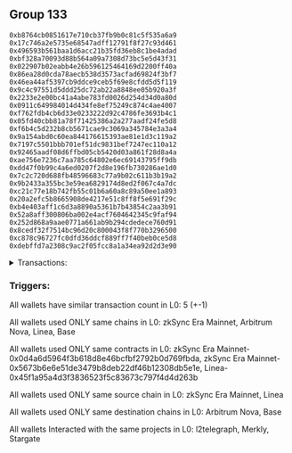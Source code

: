 ## Group 133

```0x172457d470bb861c3bc66e98abf82677d9446c7f
0xb8764cb0851617e710cb37fb9b0c81c5f535a6a9
0x17c746a2e5735e68547adff12791f8f27c93d461
0x496593b561baa1d6acc21b35fd36eb8c1be4adad
0xbf328a70093d88b564a09a7308d73bc5e5d43f31
0x022907b02eabb4e26b596125464169d2200ff40a
0x86ea28d0cda78aecb538d3573acfad69824f3bf7
0x46ea44af5397cb9ddce9ceb5f69e8cfdd5d5f119
0x9c4c97551d5ddd25dc72ab22a8848ee05b920a3f
0x2233e2e00bc41a4abe783fd0026d254d34d0a80d
0x0911c649984014d434fe8ef75249c874c4ae4007
0xf762fdb4cb6d33e0233222d92c4786fe3693b4c1
0x05fd40cbb81a78f71425386a2a277aadf24fe5d8
0xf6b4c5d232b8cb5671cae9c3069a345784e3a3a4
0x9a154abd0c60ea844176615393ae81e1d3c119a2
0x7197c5501bbb701ef51dc9831bef7247ec110a12
0x92465aadf08d6ffbd05cb5420d03a861f28d8a4a
0xae756e7236c7aa785c64802e6ec69143795ff9db
0xdd47f0b99c4a6ed0207f2d8e196fb730286ae1d0
0x7c2c720d688fb48596683c77a9b02c611b3b19a2
0x9b2433a355bc3e59ea6829174d8ed2f067c4a7dc
0xc21c77e18b742fb55c01b6a60a8c89a50ee1a893
0x20a2efc5b8665908de4217e51c8ff8f5e691f29c
0xb4e403aff1c6d3a8890a5361b7b43854c2aa3b91
0x52a8aff300806ba002e4acf7604642345c9faf94
0x252d868a9aae0771a661ab9b294cdedece760d91
0x8cedf32f7514bc96d20c800043f8f770b3296500
0xc878c96727fc0dfd36ddcf889ff7f40beb0ce5d8
0xdebffd7a2308c9ac2f05fcc8a1a34ea92d2d3e90
```
<details>
<summary>Transactions:</summary>

Hashes: 

Wallet: 0x172457d470bb861c3bc66e98abf82677d9446c7f

       Hash: 0x56cc29022b98d9bb9b28a83e8f6222eaf15e63b73dec903e0210a837c7143647
         - source chain: zkSync Era Mainnet
         - destination chain: Arbitrum Nova
         - project: l2telegraph
         - contract: 0x0d4a6d5964f3b618d8e46bcfbf2792b0d769fbda
       Hash: 0xab10d06a20c3750a6b23814b3695ea1accf91e6527ac02bae3bca8f052753af5
         - source chain: zkSync Era Mainnet
         - destination chain: Arbitrum Nova
         - project: l2telegraph
         - contract: 0x0d4a6d5964f3b618d8e46bcfbf2792b0d769fbda
       Hash: 0x8ad686df5c44d598c56dd665494119e5126d64899e2faa1d04b9c526adfac1d0
         - source chain: zkSync Era Mainnet
         - destination chain: Arbitrum Nova
         - project: Merkly
         - contract: 0x5673b6e6e51de3479b8deb22df46b12308db5e1e
       Hash: 0xc3915de5d376fb2c45a085e069b24fe824d1e6d319d8f3780dd52678d2d5cd5c
         - source chain: Linea
         - destination chain: Base
         - project: Stargate
         - contract: 0x45f1a95a4d3f3836523f5c83673c797f4d4d263b
         - value USD: 3.414761131
       Hash: 0x4fe14c339380929ead908540bf8fb68a95034cdd5ab3b1843395de7040e774de
         - source chain: Linea
         - destination chain: Base
         - project: Stargate
         - contract: 0x45f1a95a4d3f3836523f5c83673c797f4d4d263b
         - value USD: 6.797642697
Wallet: 0xb8764cb0851617e710cb37fb9b0c81c5f535a6a9

       Hash:0xd42938052aaaad34884d39b2e12091d5cbd75fe42490093ce072647d6c8215c3
         - source chain: zkSync Era Mainnet
         - destination chain: Arbitrum Nova
         - project: l2telegraph
         - contract: 0x0d4a6d5964f3b618d8e46bcfbf2792b0d769fbda
       Hash:0xf0105e191473536001161b19d09ba05e9eea2585966e61cc778041c883bd42e3
         - source chain: zkSync Era Mainnet
         - destination chain: Arbitrum Nova
         - project: l2telegraph
         - contract: 0x0d4a6d5964f3b618d8e46bcfbf2792b0d769fbda
       Hash:0x04142e081724008310aeee496cf4199900e1a1411bd4c5e310531a398c68e14d
         - source chain: zkSync Era Mainnet
         - destination chain: Arbitrum Nova
         - project: Merkly
         - contract: 0x5673b6e6e51de3479b8deb22df46b12308db5e1e
       Hash:0x94f55bdc2e3963eeebbd8acd65e0306b8b1cefdd914474b6cea9e6129e427d2f
         - source chain: Linea
         - destination chain: Base
         - project: Stargate
         - contract: 0x45f1a95a4d3f3836523f5c83673c797f4d4d263b
         - value USD: 2.954032506
       Hash:0x97a0e1b532890d0cb3d205091c23e068d343001614b3b780a099a718512fab3f
         - source chain: Linea
         - destination chain: Base
         - project: Stargate
         - contract: 0x45f1a95a4d3f3836523f5c83673c797f4d4d263b
         - value USD: 6.48786297
Wallet: 0x17c746a2e5735e68547adff12791f8f27c93d461

       Hash:0xb60f30f7cf7fd77066e7ebb6a6b6aa3fd5074c3c488a16dd3af81c29f94ccf35
         - source chain: zkSync Era Mainnet
         - destination chain: Arbitrum Nova
         - project: l2telegraph
         - contract: 0x0d4a6d5964f3b618d8e46bcfbf2792b0d769fbda
       Hash:0x15c13c2ae6bfb925b6d7c057212f9bc5af24f44a6a6ea5b08d7a45c5810f7748
         - source chain: zkSync Era Mainnet
         - destination chain: Arbitrum Nova
         - project: l2telegraph
         - contract: 0x0d4a6d5964f3b618d8e46bcfbf2792b0d769fbda
       Hash:0x4f73aa28d844566bba93f88f3def9249c195a9e55502a079a43ad02f07bb26ef
         - source chain: zkSync Era Mainnet
         - destination chain: Arbitrum Nova
         - project: Merkly
         - contract: 0x5673b6e6e51de3479b8deb22df46b12308db5e1e
       Hash:0x32d4989e73217987031ab73870eac0360baa0c9e84d5848e38856b6f439c6246
         - source chain: Linea
         - destination chain: Base
         - project: Stargate
         - contract: 0x45f1a95a4d3f3836523f5c83673c797f4d4d263b
         - value USD: 2.995562777
       Hash:0x203941bffc4d31129f6ba3189f37b65e7ef70b753699996ab5842b381397efa6
         - source chain: Linea
         - destination chain: Base
         - project: Stargate
         - contract: 0x45f1a95a4d3f3836523f5c83673c797f4d4d263b
         - value USD: 5.525857471
Wallet: 0x496593b561baa1d6acc21b35fd36eb8c1be4adad

       Hash:0x1aa873b6cff9b182336a0b452039f3e606669cf3b5af21484d2ae3dee97d5480
         - source chain: zkSync Era Mainnet
         - destination chain: Arbitrum Nova
         - project: l2telegraph
         - contract: 0x0d4a6d5964f3b618d8e46bcfbf2792b0d769fbda
       Hash:0xe8fb7e5928b37d72c5aa7be3551c2f945b028acec4d92c02067d6f2fbc35dfe0
         - source chain: zkSync Era Mainnet
         - destination chain: Arbitrum Nova
         - project: l2telegraph
         - contract: 0x0d4a6d5964f3b618d8e46bcfbf2792b0d769fbda
       Hash:0x0a8f8b2c7e585a97474648a850f4108bb56d7ddbee2b5ed14fbca95a42ea07b1
         - source chain: zkSync Era Mainnet
         - destination chain: Arbitrum Nova
         - project: Merkly
         - contract: 0x5673b6e6e51de3479b8deb22df46b12308db5e1e
       Hash:0x0adf87286bb3bcbddcc3505d76d9141725ecb9ad79b35d311543aa18686a033a
         - source chain: Linea
         - destination chain: Base
         - project: Stargate
         - contract: 0x45f1a95a4d3f3836523f5c83673c797f4d4d263b
         - value USD: 3.372925458
       Hash:0xc89ad711e156269b00f40cd5ebfd04abd381a48c89e8796944b63565be0f86a2
         - source chain: Linea
         - destination chain: Base
         - project: Stargate
         - contract: 0x45f1a95a4d3f3836523f5c83673c797f4d4d263b
         - value USD: 6.660946297
Wallet: 0xbf328a70093d88b564a09a7308d73bc5e5d43f31

       Hash:0xe1e0625bb1e2d04620a6609c4c72194fa7430660998e9ed634cd6c13d030a400
         - source chain: zkSync Era Mainnet
         - destination chain: Arbitrum Nova
         - project: l2telegraph
         - contract: 0x0d4a6d5964f3b618d8e46bcfbf2792b0d769fbda
       Hash:0x0441221feee9ebcb3c891f714459ee5df34cfe4d1698b6467b3b86915d1593ca
         - source chain: zkSync Era Mainnet
         - destination chain: Arbitrum Nova
         - project: l2telegraph
         - contract: 0x0d4a6d5964f3b618d8e46bcfbf2792b0d769fbda
       Hash:0xb844c966f40816fbce440efbe2a61e1a8d7bd87d7ea7922cb336f1fb42bc305e
         - source chain: zkSync Era Mainnet
         - destination chain: Arbitrum Nova
         - project: Merkly
         - contract: 0x5673b6e6e51de3479b8deb22df46b12308db5e1e
       Hash:0xfd345903a278b9d4511483c74b36ec44e5620225088e0db80ea14d16ca778dbf
         - source chain: Linea
         - destination chain: Base
         - project: Stargate
         - contract: 0x45f1a95a4d3f3836523f5c83673c797f4d4d263b
         - value USD: 3.25754006
       Hash:0x556d24b4d14aa94baf50015fb97a9e2b57429702b264b7e97468379ca6cfaba7
         - source chain: Linea
         - destination chain: Base
         - project: Stargate
         - contract: 0x45f1a95a4d3f3836523f5c83673c797f4d4d263b
         - value USD: 6.20585107
Wallet: 0x022907b02eabb4e26b596125464169d2200ff40a

       Hash:0x5bb9d35ae055b0598a8b5d85f6a5237d854850639e9f48b1e5593b1ca5bb607c
         - source chain: zkSync Era Mainnet
         - destination chain: Arbitrum Nova
         - project: l2telegraph
         - contract: 0x0d4a6d5964f3b618d8e46bcfbf2792b0d769fbda
       Hash:0x183aa2200d7526308c91815380f33601f41294a738df1c32deebbcb72a01e88c
         - source chain: zkSync Era Mainnet
         - destination chain: Arbitrum Nova
         - project: l2telegraph
         - contract: 0x0d4a6d5964f3b618d8e46bcfbf2792b0d769fbda
       Hash:0xfba96b5989a8217005ebe87990df3be9f3dec3cc39aa7ac8f504db45b3a67fcb
         - source chain: zkSync Era Mainnet
         - destination chain: Arbitrum Nova
         - project: Merkly
         - contract: 0x5673b6e6e51de3479b8deb22df46b12308db5e1e
       Hash:0x6d8655675a0d8e241dceb93ac7bdd2f65aae41f2abb2c747d0397eb6c2931950
         - source chain: Linea
         - destination chain: Base
         - project: Stargate
         - contract: 0x45f1a95a4d3f3836523f5c83673c797f4d4d263b
         - value USD: 2.888655073
       Hash:0x6ef2611808fa9bd25ac6d9cc30507ae766c1fb9597ec0337b888b6322381f677
         - source chain: Linea
         - destination chain: Base
         - project: Stargate
         - contract: 0x45f1a95a4d3f3836523f5c83673c797f4d4d263b
         - value USD: 4.947818311
Wallet: 0x86ea28d0cda78aecb538d3573acfad69824f3bf7

       Hash:0x19a6c755a37da752417b2318e86320ebf4e7d7b880fe8ca744390a8eafe695a0
         - source chain: zkSync Era Mainnet
         - destination chain: Arbitrum Nova
         - project: l2telegraph
         - contract: 0x0d4a6d5964f3b618d8e46bcfbf2792b0d769fbda
       Hash:0xf19d27adfdf2c93fe00d85c67c63002dee8224b3063aedf5eec8b9fc3ca59e89
         - source chain: zkSync Era Mainnet
         - destination chain: Arbitrum Nova
         - project: l2telegraph
         - contract: 0x0d4a6d5964f3b618d8e46bcfbf2792b0d769fbda
       Hash:0xd15585191700796ceb32897ea5eaf5808d3a946b2518ff6b41f744405da4bb90
         - source chain: zkSync Era Mainnet
         - destination chain: Arbitrum Nova
         - project: Merkly
         - contract: 0x5673b6e6e51de3479b8deb22df46b12308db5e1e
       Hash:0x80362b119cc2bf9c573eb0f90fc2f967a11fc2e686842b9c5a1a701965a7af8c
         - source chain: Linea
         - destination chain: Base
         - project: Stargate
         - contract: 0x45f1a95a4d3f3836523f5c83673c797f4d4d263b
         - value USD: 3.689509481
       Hash:0xf0f3dedffe099a2ab8cad2549d28ea223909eb0845a539d520f8aaf962186fe9
         - source chain: Linea
         - destination chain: Base
         - project: Stargate
         - contract: 0x45f1a95a4d3f3836523f5c83673c797f4d4d263b
         - value USD: 5.075774243
Wallet: 0x46ea44af5397cb9ddce9ceb5f69e8cfdd5d5f119

       Hash:0x20d6d6d530ab5b43d9f1e3a56b05898d9cfcc9dbf254cbaba5e96e049945361e
         - source chain: zkSync Era Mainnet
         - destination chain: Arbitrum Nova
         - project: l2telegraph
         - contract: 0x0d4a6d5964f3b618d8e46bcfbf2792b0d769fbda
       Hash:0x3ccedcfba20f2b46082ad5fe51bca4700ca036d26b52f6a64c64a224f3e1e5bc
         - source chain: zkSync Era Mainnet
         - destination chain: Arbitrum Nova
         - project: l2telegraph
         - contract: 0x0d4a6d5964f3b618d8e46bcfbf2792b0d769fbda
       Hash:0x7627af80c4fcfdc717022c4627e71ec472d8af3919e7193951b5bd4f17d06676
         - source chain: Linea
         - destination chain: Base
         - project: Stargate
         - contract: 0x45f1a95a4d3f3836523f5c83673c797f4d4d263b
         - value USD: 3.574534214
       Hash:0x471a48de2cca6d5301547f9d13e40fda59d8cae56de6c2db2311c1ecb958d365
         - source chain: Linea
         - destination chain: Base
         - project: Stargate
         - contract: 0x45f1a95a4d3f3836523f5c83673c797f4d4d263b
         - value USD: 5.132036839
       Hash:0xcfe578ab1699b60ee70a963f0461caaaaad2e253ac7bd09720907ad740f73693
         - source chain: zkSync Era Mainnet
         - destination chain: Arbitrum Nova
         - project: Merkly
         - contract: 0x5673b6e6e51de3479b8deb22df46b12308db5e1e
Wallet: 0x9c4c97551d5ddd25dc72ab22a8848ee05b920a3f

       Hash:0xccaa832f48c51472c701f384a96a02318fa4ca691d46a7d77460f88b1478504d
         - source chain: zkSync Era Mainnet
         - destination chain: Arbitrum Nova
         - project: l2telegraph
         - contract: 0x0d4a6d5964f3b618d8e46bcfbf2792b0d769fbda
       Hash:0x467d75e1d25787c61d7968dd976aef673afe730d88c5136996471c91fc3c318e
         - source chain: zkSync Era Mainnet
         - destination chain: Arbitrum Nova
         - project: l2telegraph
         - contract: 0x0d4a6d5964f3b618d8e46bcfbf2792b0d769fbda
       Hash:0x2008b5d597628a1702ce74258730a2d523094f87a536b12a216c6e0eec919bd0
         - source chain: Linea
         - destination chain: Base
         - project: Stargate
         - contract: 0x45f1a95a4d3f3836523f5c83673c797f4d4d263b
         - value USD: 3.450816561
       Hash:0x3419790d6e2ab91c3e07f1e2a34937ccabb444f2a435c90843fe78b3b44bf08e
         - source chain: Linea
         - destination chain: Base
         - project: Stargate
         - contract: 0x45f1a95a4d3f3836523f5c83673c797f4d4d263b
         - value USD: 4.938144009
       Hash:0xcd1ee7f32104aa256b390fbd98dff12ea70ad38f78a500cc8d8dfcf7c1754589
         - source chain: zkSync Era Mainnet
         - destination chain: Arbitrum Nova
         - project: Merkly
         - contract: 0x5673b6e6e51de3479b8deb22df46b12308db5e1e
Wallet: 0x2233e2e00bc41a4abe783fd0026d254d34d0a80d

       Hash:0xa51fa896d8f8bee54b8ba4430d5ef8c3bf81624671bacd372f95e95a68baa34f
         - source chain: zkSync Era Mainnet
         - destination chain: Arbitrum Nova
         - project: l2telegraph
         - contract: 0x0d4a6d5964f3b618d8e46bcfbf2792b0d769fbda
       Hash:0xad120c8d71aaf1c0d6ba03027b54c8913ed5a17f092843585aac9e36f76185e8
         - source chain: zkSync Era Mainnet
         - destination chain: Arbitrum Nova
         - project: l2telegraph
         - contract: 0x0d4a6d5964f3b618d8e46bcfbf2792b0d769fbda
       Hash:0xb59f22e9da2543daf88db2c0db91d75aec76ac98e755b5fbfeb0eec68d783084
         - source chain: Linea
         - destination chain: Base
         - project: Stargate
         - contract: 0x45f1a95a4d3f3836523f5c83673c797f4d4d263b
         - value USD: 3.18897365
       Hash:0x610cd6266e6322bf4b07ca68f71c71d01334be38110b28f56fcad026185c116b
         - source chain: Linea
         - destination chain: Base
         - project: Stargate
         - contract: 0x45f1a95a4d3f3836523f5c83673c797f4d4d263b
         - value USD: 6.317241247
       Hash:0x1bf1579b9d11ef26a3aaa7281138e44dea3ee8ee9ff37f16fe0fa319972801e2
         - source chain: zkSync Era Mainnet
         - destination chain: Arbitrum Nova
         - project: Merkly
         - contract: 0x5673b6e6e51de3479b8deb22df46b12308db5e1e
Wallet: 0x0911c649984014d434fe8ef75249c874c4ae4007

       Hash:0x3cc780af534a69e9e90f1d270da8de5e6dd1efe8d2933ac6bf4f7af0c0697e6c
         - source chain: zkSync Era Mainnet
         - destination chain: Arbitrum Nova
         - project: l2telegraph
         - contract: 0x0d4a6d5964f3b618d8e46bcfbf2792b0d769fbda
       Hash:0x59a6cf37a9cd2e60085304f8621690e238e4ac47231c635cc54843765e48915d
         - source chain: zkSync Era Mainnet
         - destination chain: Arbitrum Nova
         - project: l2telegraph
         - contract: 0x0d4a6d5964f3b618d8e46bcfbf2792b0d769fbda
       Hash:0x9cd4f6970b0b6825816bd41d857da0d8e46b3ff4f4972008c7661a0ff7013391
         - source chain: zkSync Era Mainnet
         - destination chain: Arbitrum Nova
         - project: Merkly
         - contract: 0x5673b6e6e51de3479b8deb22df46b12308db5e1e
       Hash:0x1165160b3d0aec5410166f2eb10dd1517c357a54a90e44c906ca9ef2b6c46103
         - source chain: Linea
         - destination chain: Base
         - project: Stargate
         - contract: 0x45f1a95a4d3f3836523f5c83673c797f4d4d263b
         - value USD: 3.066709114
       Hash:0x493a60ab37f07b16733f0b2bd52a22af3e0717ad7233a139dcbf0addbd102d35
         - source chain: Linea
         - destination chain: Base
         - project: Stargate
         - contract: 0x45f1a95a4d3f3836523f5c83673c797f4d4d263b
         - value USD: 6.058269401
Wallet: 0xf762fdb4cb6d33e0233222d92c4786fe3693b4c1

       Hash:0xcc0921bdcc24d73238b0861e969e85e86ced82b11d86d5c637a30eaf7455239d
         - source chain: zkSync Era Mainnet
         - destination chain: Arbitrum Nova
         - project: l2telegraph
         - contract: 0x0d4a6d5964f3b618d8e46bcfbf2792b0d769fbda
       Hash:0x5a2e5794301e4c67ab4221d72f0cde96f3d5a1c81f8282f189890d27ef528b5c
         - source chain: zkSync Era Mainnet
         - destination chain: Arbitrum Nova
         - project: l2telegraph
         - contract: 0x0d4a6d5964f3b618d8e46bcfbf2792b0d769fbda
       Hash:0x140fc4c1e125fcb3332e9e6564747c11d014d568f2cffc106d031e702b5ed8a2
         - source chain: zkSync Era Mainnet
         - destination chain: Arbitrum Nova
         - project: Merkly
         - contract: 0x5673b6e6e51de3479b8deb22df46b12308db5e1e
       Hash:0xe1b4c7fa63175e46e65d3c7824305803fa26d2e41176f245582e6e2423f36952
         - source chain: Linea
         - destination chain: Base
         - project: Stargate
         - contract: 0x45f1a95a4d3f3836523f5c83673c797f4d4d263b
         - value USD: 2.63993676
       Hash:0x616b817ab84285afdd376c0bcdb7c34c6b3d7dfeb48e92061b601b3490cf83f8
         - source chain: Linea
         - destination chain: Base
         - project: Stargate
         - contract: 0x45f1a95a4d3f3836523f5c83673c797f4d4d263b
         - value USD: 4.443817607
Wallet: 0x05fd40cbb81a78f71425386a2a277aadf24fe5d8

       Hash:0x56278da220a28d481665334fb47dccb26fd735980b363beec34ceb0adb748277
         - source chain: zkSync Era Mainnet
         - destination chain: Arbitrum Nova
         - project: l2telegraph
         - contract: 0x0d4a6d5964f3b618d8e46bcfbf2792b0d769fbda
       Hash:0x3ffb36eeea49cedd036e77c05c87e5349bdfb32825bee032fcfd6827423b1a3f
         - source chain: zkSync Era Mainnet
         - destination chain: Arbitrum Nova
         - project: l2telegraph
         - contract: 0x0d4a6d5964f3b618d8e46bcfbf2792b0d769fbda
       Hash:0xa42806efb5f9722ec207bb6fe965c3939eeac7e91b174b91b9dc0da0e6f71114
         - source chain: zkSync Era Mainnet
         - destination chain: Arbitrum Nova
         - project: Merkly
         - contract: 0x5673b6e6e51de3479b8deb22df46b12308db5e1e
       Hash:0x89368bf4e4ac5772ad32b48109bea55078b805161fe763ee8e4fc6377cbcd8ec
         - source chain: Linea
         - destination chain: Base
         - project: Stargate
         - contract: 0x45f1a95a4d3f3836523f5c83673c797f4d4d263b
         - value USD: 3.110033663
       Hash:0x2eaf860ad75c5770936679e0e857b1b63957956f4427e161dae0154c5d5e7b6b
         - source chain: Linea
         - destination chain: Base
         - project: Stargate
         - contract: 0x45f1a95a4d3f3836523f5c83673c797f4d4d263b
         - value USD: 6.46299862
Wallet: 0xf6b4c5d232b8cb5671cae9c3069a345784e3a3a4

       Hash:0x40177fd8dd927141f00e0f5863ce65307be836d1f10903f08a996356e417bd2f
         - source chain: zkSync Era Mainnet
         - destination chain: Arbitrum Nova
         - project: l2telegraph
         - contract: 0x0d4a6d5964f3b618d8e46bcfbf2792b0d769fbda
       Hash:0x0f2e5da4b73b2cc85529356f01ed40e00838d74fc3c096f17151f24481e5af8c
         - source chain: zkSync Era Mainnet
         - destination chain: Arbitrum Nova
         - project: l2telegraph
         - contract: 0x0d4a6d5964f3b618d8e46bcfbf2792b0d769fbda
       Hash:0x86e31a7b6e9b4487a8b3904dc1239ec5de52fccf32b0abfe0dc10c23d8a08d13
         - source chain: zkSync Era Mainnet
         - destination chain: Arbitrum Nova
         - project: Merkly
         - contract: 0x5673b6e6e51de3479b8deb22df46b12308db5e1e
       Hash:0x1bfe3c3f4d32a13f920957d94cf1a83f5f79d4df0522dfa706644cde26033630
         - source chain: Linea
         - destination chain: Base
         - project: Stargate
         - contract: 0x45f1a95a4d3f3836523f5c83673c797f4d4d263b
         - value USD: 2.676622375
       Hash:0x49c110e27e26da470c458532c8b492707736ba9ee174c9fe6bb51911b39e7e1f
         - source chain: Linea
         - destination chain: Base
         - project: Stargate
         - contract: 0x45f1a95a4d3f3836523f5c83673c797f4d4d263b
         - value USD: 5.498752327
Wallet: 0x9a154abd0c60ea844176615393ae81e1d3c119a2

       Hash:0x4a80cf8638bda1248ea80e1e5a30359a3fcc70ae2a36a327002c5a5e886e5604
         - source chain: zkSync Era Mainnet
         - destination chain: Arbitrum Nova
         - project: l2telegraph
         - contract: 0x0d4a6d5964f3b618d8e46bcfbf2792b0d769fbda
       Hash:0xa4eb0fc9691969d975230d4b89e96f717f71363988a0f92494bb3d2f969a6c70
         - source chain: zkSync Era Mainnet
         - destination chain: Arbitrum Nova
         - project: l2telegraph
         - contract: 0x0d4a6d5964f3b618d8e46bcfbf2792b0d769fbda
       Hash:0x12b449d34257e51d1e6235ac070c378bfc8ea6a385ef740e2ba5cf78ae96bd2a
         - source chain: zkSync Era Mainnet
         - destination chain: Arbitrum Nova
         - project: Merkly
         - contract: 0x5673b6e6e51de3479b8deb22df46b12308db5e1e
       Hash:0x529568b7061db9de86d426e267c9e25799e1568647d66d08d1b841d23075dc64
         - source chain: Linea
         - destination chain: Base
         - project: Stargate
         - contract: 0x45f1a95a4d3f3836523f5c83673c797f4d4d263b
         - value USD: 2.51023995
       Hash:0x09886732bbaa3aba71f669e9c9d499f05a47e67b9ad5cdcf78f043280dec5fa2
         - source chain: Linea
         - destination chain: Base
         - project: Stargate
         - contract: 0x45f1a95a4d3f3836523f5c83673c797f4d4d263b
         - value USD: 5.12760812
Wallet: 0x7197c5501bbb701ef51dc9831bef7247ec110a12

       Hash:0x06e163f88de8da9312caf3f3fb180b3b65717fad301373e79452f23f7c84494f
         - source chain: zkSync Era Mainnet
         - destination chain: Arbitrum Nova
         - project: l2telegraph
         - contract: 0x0d4a6d5964f3b618d8e46bcfbf2792b0d769fbda
       Hash:0xc63ba5ec19a19fcac4d53d24caea7e641f6284f113b26be4e732b69850d6d30f
         - source chain: zkSync Era Mainnet
         - destination chain: Arbitrum Nova
         - project: l2telegraph
         - contract: 0x0d4a6d5964f3b618d8e46bcfbf2792b0d769fbda
       Hash:0x2cc8345d6ba74fe19940207be5dc8e93b9cbc60d3b2589ad7f9de51f14a4aa18
         - source chain: Linea
         - destination chain: Base
         - project: Stargate
         - contract: 0x45f1a95a4d3f3836523f5c83673c797f4d4d263b
         - value USD: 3.152686321
       Hash:0x94b29f64e7c324cce30addb3fe6ffd312448d96db3a4358d6dd34d1c0eaa298c
         - source chain: Linea
         - destination chain: Base
         - project: Stargate
         - contract: 0x45f1a95a4d3f3836523f5c83673c797f4d4d263b
         - value USD: 5.661430527
       Hash:0xb1626541ae1ef6c9cf948a21e7ce46f49edb2232c559592e16e823074cdb82ea
         - source chain: zkSync Era Mainnet
         - destination chain: Arbitrum Nova
         - project: Merkly
         - contract: 0x5673b6e6e51de3479b8deb22df46b12308db5e1e
Wallet: 0x92465aadf08d6ffbd05cb5420d03a861f28d8a4a

       Hash:0x05aa3af1550c5828c5ef93cdec6cd394232d7678fa5a08ec31aff01f786cd1b8
         - source chain: zkSync Era Mainnet
         - destination chain: Arbitrum Nova
         - project: l2telegraph
         - contract: 0x0d4a6d5964f3b618d8e46bcfbf2792b0d769fbda
       Hash:0x52fa7d8e1b87e505d9a811e3450e0dce34f5e1fb8c31b06908e5d4557d04db4a
         - source chain: zkSync Era Mainnet
         - destination chain: Arbitrum Nova
         - project: l2telegraph
         - contract: 0x0d4a6d5964f3b618d8e46bcfbf2792b0d769fbda
       Hash:0xa58b47391bd7f47029e58576d1a74fc5c6272db6afd26f60ba37805ce29eb4a9
         - source chain: Linea
         - destination chain: Base
         - project: Stargate
         - contract: 0x45f1a95a4d3f3836523f5c83673c797f4d4d263b
         - value USD: 2.638882757
       Hash:0x8af6c8a07aa06e0e44f6e45fb4ef9b6fa7cb448f752c44426fec0d80ec580957
         - source chain: Linea
         - destination chain: Base
         - project: Stargate
         - contract: 0x45f1a95a4d3f3836523f5c83673c797f4d4d263b
         - value USD: 5.697691314
       Hash:0xd906c62f7440b9adf9dab4a02bc3eef386670949bc5c617c6fb18c4d2960d67a
         - source chain: zkSync Era Mainnet
         - destination chain: Arbitrum Nova
         - project: Merkly
         - contract: 0x5673b6e6e51de3479b8deb22df46b12308db5e1e
Wallet: 0xae756e7236c7aa785c64802e6ec69143795ff9db

       Hash:0xebc53c52b208f00b85cffe4ddd0ad9a57af2a5cd1d283e654637e973b8bac40e
         - source chain: zkSync Era Mainnet
         - destination chain: Arbitrum Nova
         - project: l2telegraph
         - contract: 0x0d4a6d5964f3b618d8e46bcfbf2792b0d769fbda
       Hash:0xfe8db474f6d700a14ad16fb5868dbfaf097cc4efc50af2ae35749303a8cc372c
         - source chain: zkSync Era Mainnet
         - destination chain: Arbitrum Nova
         - project: l2telegraph
         - contract: 0x0d4a6d5964f3b618d8e46bcfbf2792b0d769fbda
       Hash:0x8e1bd0c31de46014d7ea3cbb67cef50ace1b2cc80f077b8a534e797fb6684ac7
         - source chain: zkSync Era Mainnet
         - destination chain: Arbitrum Nova
         - project: Merkly
         - contract: 0x5673b6e6e51de3479b8deb22df46b12308db5e1e
       Hash:0x9e087e5b7ffa489d4236223138826235a271b88fe1381b59fa64c901e92f6327
         - source chain: Linea
         - destination chain: Base
         - project: Stargate
         - contract: 0x45f1a95a4d3f3836523f5c83673c797f4d4d263b
         - value USD: 2.735797871
       Hash:0xa896cd8248b2a468b33b511f3fd06d0daedb38f5bb22b10db3c1ec54ed537d1d
         - source chain: Linea
         - destination chain: Base
         - project: Stargate
         - contract: 0x45f1a95a4d3f3836523f5c83673c797f4d4d263b
         - value USD: 5.581830786
Wallet: 0xdd47f0b99c4a6ed0207f2d8e196fb730286ae1d0

       Hash:0xe240c955e070534cb649f95bc29cfe5ce8c984818022d26a7434bee63eee1aa4
         - source chain: zkSync Era Mainnet
         - destination chain: Arbitrum Nova
         - project: l2telegraph
         - contract: 0x0d4a6d5964f3b618d8e46bcfbf2792b0d769fbda
       Hash:0xac0424f0e2174c19036e0018f03026f7185a7bb0e9e7e7e18159ef00277c59bc
         - source chain: zkSync Era Mainnet
         - destination chain: Arbitrum Nova
         - project: l2telegraph
         - contract: 0x0d4a6d5964f3b618d8e46bcfbf2792b0d769fbda
       Hash:0xf6f0d38a7420259ec11de3ea699bdbfaada75ed4dd0b790dabaa12278c441256
         - source chain: zkSync Era Mainnet
         - destination chain: Arbitrum Nova
         - project: Merkly
         - contract: 0x5673b6e6e51de3479b8deb22df46b12308db5e1e
       Hash:0x1befd9758d5374ff4fb685be77be70dc907f8c9b442183f2f2c9ffce5c079418
         - source chain: Linea
         - destination chain: Base
         - project: Stargate
         - contract: 0x45f1a95a4d3f3836523f5c83673c797f4d4d263b
         - value USD: 2.690817141
       Hash:0x83ddf41c5e9b4d81f93d7fd6d213c3111d7836936f42447c14ee395c81945752
         - source chain: Linea
         - destination chain: Base
         - project: Stargate
         - contract: 0x45f1a95a4d3f3836523f5c83673c797f4d4d263b
         - value USD: 5.131402294
Wallet: 0x7c2c720d688fb48596683c77a9b02c611b3b19a2

       Hash:0x2f211027db20b9bdf95d3c69751a56c474168f5d7eb5fda858c45cfef29437ff
         - source chain: zkSync Era Mainnet
         - destination chain: Arbitrum Nova
         - project: l2telegraph
         - contract: 0x0d4a6d5964f3b618d8e46bcfbf2792b0d769fbda
       Hash:0x884f49abe2697dcb0929e3cd7135455134332247e2be90a204f80b6c542829c6
         - source chain: zkSync Era Mainnet
         - destination chain: Arbitrum Nova
         - project: l2telegraph
         - contract: 0x0d4a6d5964f3b618d8e46bcfbf2792b0d769fbda
       Hash:0xf26709eac3378610f7869acba3e54503c0601ee5ad860ef944488cf136728aca
         - source chain: Linea
         - destination chain: Base
         - project: Stargate
         - contract: 0x45f1a95a4d3f3836523f5c83673c797f4d4d263b
         - value USD: 3.354441665
       Hash:0x0209740deb87d0b07dee868dcb8e865a7276b5105498251a5f2e5f88145ee773
         - source chain: Linea
         - destination chain: Base
         - project: Stargate
         - contract: 0x45f1a95a4d3f3836523f5c83673c797f4d4d263b
         - value USD: 5.25312691
       Hash:0x02999a5bab5c27b08425e48e5f4c65aaa1fa2e7b8c3fe095fd5e7468ab640d69
         - source chain: zkSync Era Mainnet
         - destination chain: Arbitrum Nova
         - project: Merkly
         - contract: 0x5673b6e6e51de3479b8deb22df46b12308db5e1e
Wallet: 0x9b2433a355bc3e59ea6829174d8ed2f067c4a7dc

       Hash:0x37d6a98be63306007c5a87de4d0ec626a490ada351bdab315c487f3278564dff
         - source chain: zkSync Era Mainnet
         - destination chain: Arbitrum Nova
         - project: l2telegraph
         - contract: 0x0d4a6d5964f3b618d8e46bcfbf2792b0d769fbda
       Hash:0x1a1c81f693a53869f1763fdae546c7e6b3c46340d8543ea2fbbaf7ff06cab587
         - source chain: zkSync Era Mainnet
         - destination chain: Arbitrum Nova
         - project: l2telegraph
         - contract: 0x0d4a6d5964f3b618d8e46bcfbf2792b0d769fbda
       Hash:0xc6a6019558c4852d2f191cff6219e46a8befc1ba909361cef658d72ef2a30f6d
         - source chain: zkSync Era Mainnet
         - destination chain: Arbitrum Nova
         - project: Merkly
         - contract: 0x5673b6e6e51de3479b8deb22df46b12308db5e1e
       Hash:0x168e17ff0d990ec2e48fab58bf52fedbd1615d597f9c8fd5bf07a172d7e790ae
         - source chain: Linea
         - destination chain: Base
         - project: Stargate
         - contract: 0x45f1a95a4d3f3836523f5c83673c797f4d4d263b
         - value USD: 2.767102176
       Hash:0x51cc57b639c27c5a08e55b7bf82086d891640b9436d24a069b53802984542c6d
         - source chain: Linea
         - destination chain: Base
         - project: Stargate
         - contract: 0x45f1a95a4d3f3836523f5c83673c797f4d4d263b
         - value USD: 5.557658262
Wallet: 0xc21c77e18b742fb55c01b6a60a8c89a50ee1a893

       Hash:0xda36b022875f02156f45c10b28e7b5818cba765e0e2de9cd8fb9fe8c214551b9
         - source chain: zkSync Era Mainnet
         - destination chain: Arbitrum Nova
         - project: l2telegraph
         - contract: 0x0d4a6d5964f3b618d8e46bcfbf2792b0d769fbda
       Hash:0xdda2019f4ab61c8136586c587730dfdce272d5bba6f9e53fc651be5a2380ca8c
         - source chain: zkSync Era Mainnet
         - destination chain: Arbitrum Nova
         - project: l2telegraph
         - contract: 0x0d4a6d5964f3b618d8e46bcfbf2792b0d769fbda
       Hash:0xac5fcb4e3c2467f6c44510c1c718bccbbc3693aefbc497539a7becf4a7254d61
         - source chain: Linea
         - destination chain: Base
         - project: Stargate
         - contract: 0x45f1a95a4d3f3836523f5c83673c797f4d4d263b
         - value USD: 3.134991679
       Hash:0xebfc3edcc39f3aedc9df2f167809f109de72c9b8afab19da6a0e7aadd1be9ea2
         - source chain: Linea
         - destination chain: Base
         - project: Stargate
         - contract: 0x45f1a95a4d3f3836523f5c83673c797f4d4d263b
         - value USD: 4.555954584
       Hash:0x2e76618e21e6dc47433250e4efdf8bbea71c164a39f3dfc3ee3a9ab6ccf9e2ad
         - source chain: zkSync Era Mainnet
         - destination chain: Arbitrum Nova
         - project: Merkly
         - contract: 0x5673b6e6e51de3479b8deb22df46b12308db5e1e
Wallet: 0x20a2efc5b8665908de4217e51c8ff8f5e691f29c

       Hash:0x223741c5ad1293cd0aa3a5bea1479830e8526ff530d58cba27429880cb5a8e2b
         - source chain: zkSync Era Mainnet
         - destination chain: Arbitrum Nova
         - project: l2telegraph
         - contract: 0x0d4a6d5964f3b618d8e46bcfbf2792b0d769fbda
       Hash:0x515289a1a3d8b21a9bb1762dc7ac33cf713fdbacd54efe9bfa291bb629d01916
         - source chain: zkSync Era Mainnet
         - destination chain: Arbitrum Nova
         - project: l2telegraph
         - contract: 0x0d4a6d5964f3b618d8e46bcfbf2792b0d769fbda
       Hash:0x3b815e98e592ac13ff4476a4ec0e56e899a535c7f6087de01b4d15798adfba6f
         - source chain: Linea
         - destination chain: Base
         - project: Stargate
         - contract: 0x45f1a95a4d3f3836523f5c83673c797f4d4d263b
         - value USD: 3.764279705
       Hash:0x555584edaaec9fa8f23c4a44da6cfdd5b5c7ecb6ae22a831418d635e59d80cbc
         - source chain: Linea
         - destination chain: Base
         - project: Stargate
         - contract: 0x45f1a95a4d3f3836523f5c83673c797f4d4d263b
         - value USD: 6.000139626
       Hash:0x7710cf1500d6e55894a0cdaf8397b41c3e888c8ee5370f2337e85efc9427ac6c
         - source chain: zkSync Era Mainnet
         - destination chain: Arbitrum Nova
         - project: Merkly
         - contract: 0x5673b6e6e51de3479b8deb22df46b12308db5e1e
Wallet: 0xb4e403aff1c6d3a8890a5361b7b43854c2aa3b91

       Hash:0x44b387ce3d6f7240658ca66b54c1d282513a535565acd556763f84f43e0be228
         - source chain: zkSync Era Mainnet
         - destination chain: Arbitrum Nova
         - project: l2telegraph
         - contract: 0x0d4a6d5964f3b618d8e46bcfbf2792b0d769fbda
       Hash:0x5e47664b2f123636d1d9ce52f8b4fe4b5b20aee4a217dab7dc5be2fb746bf12c
         - source chain: zkSync Era Mainnet
         - destination chain: Arbitrum Nova
         - project: l2telegraph
         - contract: 0x0d4a6d5964f3b618d8e46bcfbf2792b0d769fbda
       Hash:0xb6af36d3a7fa038386fbeb5d5b7bb6c4966082334bf356cb2275b4d2fac3684b
         - source chain: Linea
         - destination chain: Base
         - project: Stargate
         - contract: 0x45f1a95a4d3f3836523f5c83673c797f4d4d263b
         - value USD: 3.376209974
       Hash:0x4df4f892a8f58940ea2af836dbdfbf9a5445034e2d9c0d65c998d7886919a9ca
         - source chain: Linea
         - destination chain: Base
         - project: Stargate
         - contract: 0x45f1a95a4d3f3836523f5c83673c797f4d4d263b
         - value USD: 6.396239362
       Hash:0x0205fb769bdd28bd2fd9c4ecaf8d91c63a2fa71a9a381e97de7c79978bbfdce0
         - source chain: zkSync Era Mainnet
         - destination chain: Arbitrum Nova
         - project: Merkly
         - contract: 0x5673b6e6e51de3479b8deb22df46b12308db5e1e
Wallet: 0x52a8aff300806ba002e4acf7604642345c9faf94

       Hash:0xb34767eb8737f1955ce653426b8500ae3cc8d140bbd10042527698f3728e82ed
         - source chain: zkSync Era Mainnet
         - destination chain: Arbitrum Nova
         - project: l2telegraph
         - contract: 0x0d4a6d5964f3b618d8e46bcfbf2792b0d769fbda
       Hash:0xf1785dc325a8875a2af6d545b1291a94c453f732f4d73cbb69b7a41206ecd7fd
         - source chain: zkSync Era Mainnet
         - destination chain: Arbitrum Nova
         - project: l2telegraph
         - contract: 0x0d4a6d5964f3b618d8e46bcfbf2792b0d769fbda
       Hash:0xc39fbe5b42ef8d9b6c713cb72364e99ba7e1e021907a6278a857accc1b4ffb67
         - source chain: Linea
         - destination chain: Base
         - project: Stargate
         - contract: 0x45f1a95a4d3f3836523f5c83673c797f4d4d263b
         - value USD: 3.599543832
       Hash:0xfa3949238dc7989f61628b6e7a6a9005c03884cbef286eb13ee11726c0992c5a
         - source chain: Linea
         - destination chain: Base
         - project: Stargate
         - contract: 0x45f1a95a4d3f3836523f5c83673c797f4d4d263b
         - value USD: 6.385058645
       Hash:0x6050b17ad71cbfda74ca1e3fa88b5fb84cf1e76e0262273d4ecf421ca2ab24dc
         - source chain: zkSync Era Mainnet
         - destination chain: Arbitrum Nova
         - project: Merkly
         - contract: 0x5673b6e6e51de3479b8deb22df46b12308db5e1e
Wallet: 0x252d868a9aae0771a661ab9b294cdedece760d91

       Hash:0x451f76f01478afb34326e312cb3d48b372d4348003827f1c5aae5ed7cffe7721
         - source chain: zkSync Era Mainnet
         - destination chain: Arbitrum Nova
         - project: l2telegraph
         - contract: 0x0d4a6d5964f3b618d8e46bcfbf2792b0d769fbda
       Hash:0xd473a4767b1bf5a56212206f05e2234bb9681df512df7b62154d80322e993493
         - source chain: zkSync Era Mainnet
         - destination chain: Arbitrum Nova
         - project: l2telegraph
         - contract: 0x0d4a6d5964f3b618d8e46bcfbf2792b0d769fbda
       Hash:0xebb03d19f637b2d5d91a355bc30e3ee1bf2ee8ee5c226c3af2939b16fc42c1d3
         - source chain: Linea
         - destination chain: Base
         - project: Stargate
         - contract: 0x45f1a95a4d3f3836523f5c83673c797f4d4d263b
         - value USD: 2.842781359
       Hash:0x68a7a0659b7661acc33c4ac910f5b333e78775897ab1e311139f6128b3dbf4ea
         - source chain: Linea
         - destination chain: Base
         - project: Stargate
         - contract: 0x45f1a95a4d3f3836523f5c83673c797f4d4d263b
         - value USD: 6.037159594
       Hash:0xfc90144e1319b5c37640cae511d25806e4bbd9268fd85c914c9056653b1b905b
         - source chain: zkSync Era Mainnet
         - destination chain: Arbitrum Nova
         - project: Merkly
         - contract: 0x5673b6e6e51de3479b8deb22df46b12308db5e1e
Wallet: 0x8cedf32f7514bc96d20c800043f8f770b3296500

       Hash:0x02e334038e83c028f601ba38cf1d65540a79dc3863ec95e54e534f96da119eb4
         - source chain: zkSync Era Mainnet
         - destination chain: Arbitrum Nova
         - project: l2telegraph
         - contract: 0x0d4a6d5964f3b618d8e46bcfbf2792b0d769fbda
       Hash:0x9b4a0bbebd2ffbfeeca4732143e60f7994e4faf070a543532cfdada225d7d214
         - source chain: zkSync Era Mainnet
         - destination chain: Arbitrum Nova
         - project: l2telegraph
         - contract: 0x0d4a6d5964f3b618d8e46bcfbf2792b0d769fbda
       Hash:0x1e902ce1e1144cb553e91bba19e8c22447716fbc3ba041ebac13508b489262f3
         - source chain: Linea
         - destination chain: Base
         - project: Stargate
         - contract: 0x45f1a95a4d3f3836523f5c83673c797f4d4d263b
         - value USD: 3.052973352
       Hash:0xeab128c72492d37efa17052c76ed348b217c39c43d60d0ba46f73a3cdaf56964
         - source chain: Linea
         - destination chain: Base
         - project: Stargate
         - contract: 0x45f1a95a4d3f3836523f5c83673c797f4d4d263b
         - value USD: 5.324818667
       Hash:0x2f9761ff9a3247e32a0733e2887dcb4880745dafdfa4ea4b1b836ce04be9a9ee
         - source chain: zkSync Era Mainnet
         - destination chain: Arbitrum Nova
         - project: Merkly
         - contract: 0x5673b6e6e51de3479b8deb22df46b12308db5e1e
Wallet: 0xc878c96727fc0dfd36ddcf889ff7f40beb0ce5d8

       Hash:0xb5a25940353b292345c018c6236866b085c5b45c8623806df4935f632bace2ad
         - source chain: zkSync Era Mainnet
         - destination chain: Arbitrum Nova
         - project: l2telegraph
         - contract: 0x0d4a6d5964f3b618d8e46bcfbf2792b0d769fbda
       Hash:0x4aa918b30ef97bbb54e9eea7e83695003f75cc5a66398fd156cd0c2cc18021bb
         - source chain: zkSync Era Mainnet
         - destination chain: Arbitrum Nova
         - project: l2telegraph
         - contract: 0x0d4a6d5964f3b618d8e46bcfbf2792b0d769fbda
       Hash:0x63b146bfeae5ff7a1998f040a27829670a61594c41abdfd7fb0aeb96d001eff8
         - source chain: Linea
         - destination chain: Base
         - project: Stargate
         - contract: 0x45f1a95a4d3f3836523f5c83673c797f4d4d263b
         - value USD: 3.849181146
       Hash:0x97a21b01109cac816bad26a4f3945a4bff4ef1decf673da61801c303489a1db2
         - source chain: Linea
         - destination chain: Base
         - project: Stargate
         - contract: 0x45f1a95a4d3f3836523f5c83673c797f4d4d263b
         - value USD: 5.953097494
       Hash:0x58180c90462e31a88a2594e1065d670b4795ae8ceff467a389e4a410ed377d05
         - source chain: zkSync Era Mainnet
         - destination chain: Arbitrum Nova
         - project: Merkly
         - contract: 0x5673b6e6e51de3479b8deb22df46b12308db5e1e
Wallet: 0xdebffd7a2308c9ac2f05fcc8a1a34ea92d2d3e90

       Hash:0x2d053747b21129c0870c3d00e69e327565815c0a6c2133d9243e66e9c9ea062a
         - source chain: zkSync Era Mainnet
         - destination chain: Arbitrum Nova
         - project: l2telegraph
         - contract: 0x0d4a6d5964f3b618d8e46bcfbf2792b0d769fbda
       Hash:0x2a84e805c825bcced57738651266797eeba1d9d08d4c6316c88e75060f279950
         - source chain: zkSync Era Mainnet
         - destination chain: Arbitrum Nova
         - project: l2telegraph
         - contract: 0x0d4a6d5964f3b618d8e46bcfbf2792b0d769fbda
       Hash:0x8143df530c432e660a3e1921f55a24160b5f0b3ef0d86c12e9e79a656790faed
         - source chain: Linea
         - destination chain: Base
         - project: Stargate
         - contract: 0x45f1a95a4d3f3836523f5c83673c797f4d4d263b
         - value USD: 3.546814292
       Hash:0xb4e7d1355f56220e8332bc9b73e3f72d330a497f4ba28548e98f8272a2545d26
         - source chain: Linea
         - destination chain: Base
         - project: Stargate
         - contract: 0x45f1a95a4d3f3836523f5c83673c797f4d4d263b
         - value USD: 6.375200528
       Hash:0x2462c05e4551073d84e54afe33b089a2f202e6931b3ef2bef0b8f9a1040db22f
         - source chain: zkSync Era Mainnet
         - destination chain: Arbitrum Nova
         - project: Merkly
         - contract: 0x5673b6e6e51de3479b8deb22df46b12308db5e1e

</details>


### Triggers: 
All wallets have similar transaction count in L0: 5 (+-1)

All wallets used ONLY same chains in L0: zkSync Era Mainnet, Arbitrum Nova, Linea, Base

All wallets used ONLY same contracts in L0: zkSync Era Mainnet-0x0d4a6d5964f3b618d8e46bcfbf2792b0d769fbda, zkSync Era Mainnet-0x5673b6e6e51de3479b8deb22df46b12308db5e1e, Linea-0x45f1a95a4d3f3836523f5c83673c797f4d4d263b

All wallets used ONLY same source chain in L0: zkSync Era Mainnet, Linea

All wallets used ONLY same destination chains in L0: Arbitrum Nova, Base

All wallets Interacted with the same projects in L0: l2telegraph, Merkly, Stargate

